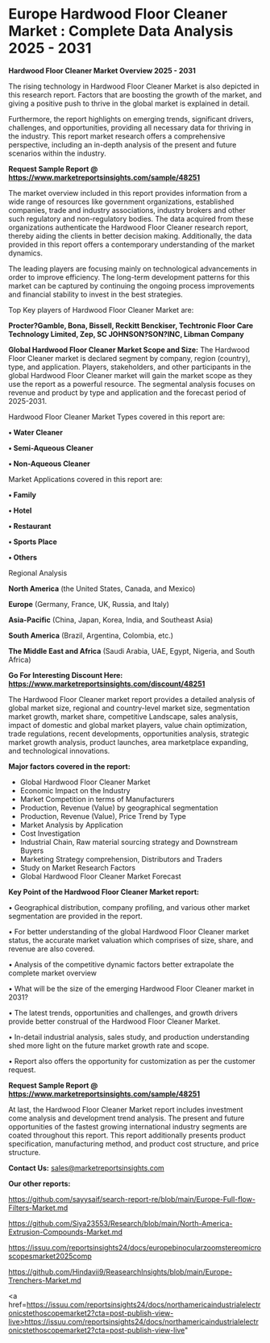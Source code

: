 # Europe Hardwood Floor Cleaner Market : Complete Data Analysis 2025 - 2031

<Strong> Hardwood Floor Cleaner Market Overview 2025 - 2031</strong>

The rising technology in Hardwood Floor Cleaner Market is also depicted in this research report. Factors that are boosting the growth of the market, and giving a positive push to thrive in the global market is explained in detail.

Furthermore, the report highlights on emerging trends, significant drivers, challenges, and opportunities, providing all necessary data for thriving in the industry. This report market research offers a comprehensive perspective, including an in-depth analysis of the present and future scenarios within the industry.

<strong>Request Sample Report @ <a href=https://www.marketreportsinsights.com/sample/48251>https://www.marketreportsinsights.com/sample/48251</a></strong>

The market overview included in this report provides information from a wide range of resources like government organizations, established companies, trade and industry associations, industry brokers and other such regulatory and non-regulatory bodies. The data acquired from these organizations authenticate the Hardwood Floor Cleaner research report, thereby aiding the clients in better decision making. Additionally, the data provided in this report offers a contemporary understanding of the market dynamics.

The leading players are focusing mainly on technological advancements in order to improve efficiency. The long-term development patterns for this market can be captured by continuing the ongoing process improvements and financial stability to invest in the best strategies.

Top Key players of Hardwood Floor Cleaner Market are:

<strong>Procter?Gamble, Bona, Bissell, Reckitt Benckiser, Techtronic Floor Care Technology Limited, Zep, SC JOHNSON?SON?INC, Libman Company</strong>

<strong><b>Global Hardwood Floor Cleaner Market Scope and Size:</b></strong>
The Hardwood Floor Cleaner market is declared segment by company, region (country), type, and application. Players, stakeholders, and other participants in the global Hardwood Floor Cleaner market will gain the market scope as they use the report as a powerful resource. The segmental analysis focuses on revenue and product by type and application and the forecast period of 2025-2031.

Hardwood Floor Cleaner Market Types covered in this report are:

<strong>•  Water Cleaner

•  Semi-Aqueous Cleaner

•  Non-Aqueous Cleaner</strong>

Market Applications covered in this report are:

<strong>•  Family

•  Hotel

•  Restaurant

•  Sports Place

•  Others</strong> 

Regional Analysis

<strong>North America</strong> (the United States, Canada, and Mexico)

<strong>Europe</strong> (Germany, France, UK, Russia, and Italy)

<strong>Asia-Pacific</strong> (China, Japan, Korea, India, and Southeast Asia)

<strong>South America</strong> (Brazil, Argentina, Colombia, etc.)

<strong>The Middle East and Africa</strong> (Saudi Arabia, UAE, Egypt, Nigeria, and South Africa)

<strong>Go For Interesting Discount Here: <a href=https://www.marketreportsinsights.com/discount/48251>https://www.marketreportsinsights.com/discount/48251</a></strong>

The Hardwood Floor Cleaner market report provides a detailed analysis of global market size, regional and country-level market size, segmentation market growth, market share, competitive Landscape, sales analysis, impact of domestic and global market players, value chain optimization, trade regulations, recent developments, opportunities analysis, strategic market growth analysis, product launches, area marketplace expanding, and technological innovations.

<strong><b>Major factors covered in the report:</b></strong>
<ul>
  <li>Global Hardwood Floor Cleaner Market </li>
  <li>Economic Impact on the Industry</li>
  <li>Market Competition in terms of Manufacturers</li>
  <li>Production, Revenue (Value) by geographical segmentation</li>
  <li>Production, Revenue (Value), Price Trend by Type</li>
  <li>Market Analysis by Application</li>
  <li>Cost Investigation</li>
  <li>Industrial Chain, Raw material sourcing strategy and Downstream Buyers</li>
  <li>Marketing Strategy comprehension, Distributors and Traders</li>
  <li>Study on Market Research Factors</li>
  <li>Global Hardwood Floor Cleaner Market Forecast</li>
</ul>

<strong><b>Key Point of the Hardwood Floor Cleaner Market report:</b></strong>

• Geographical distribution, company profiling, and various other market segmentation are provided in the report.

• For better understanding of the global Hardwood Floor Cleaner market status, the accurate market valuation which comprises of size, share, and revenue are also covered.

• Analysis of the competitive dynamic factors better extrapolate the complete market overview

• What will be the size of the emerging Hardwood Floor Cleaner market in 2031?

• The latest trends, opportunities and challenges, and growth drivers provide better construal of the Hardwood Floor Cleaner Market.

• In-detail industrial analysis, sales study, and production understanding shed more light on the future market growth rate and scope.

• Report also offers the opportunity for customization as per the customer request.

<strong>Request Sample Report @ <a href=https://www.marketreportsinsights.com/sample/48251>https://www.marketreportsinsights.com/sample/48251</a></strong>

At last, the Hardwood Floor Cleaner Market report includes investment come analysis and development trend analysis. The present and future opportunities of the fastest growing international industry segments are coated throughout this report. This report additionally presents product specification, manufacturing method, and product cost structure, and price structure.

<strong>Contact Us:</strong>
sales@marketreportsinsights.com

<strong>Our other reports:</strong>

<a href=https://github.com/sayysaif/search-report-re/blob/main/Europe-Full-flow-Filters-Market.md>https://github.com/sayysaif/search-report-re/blob/main/Europe-Full-flow-Filters-Market.md</a>

<a href=https://github.com/Siya23553/Research/blob/main/North-America-Extrusion-Compounds-Market.md>https://github.com/Siya23553/Research/blob/main/North-America-Extrusion-Compounds-Market.md</a>

<a href=https://issuu.com/reportsinsights24/docs/europebinocularzoomstereomicroscopesmarket2025comp>https://issuu.com/reportsinsights24/docs/europebinocularzoomstereomicroscopesmarket2025comp</a>

<a href=https://github.com/Hindavii9/ReasearchInsights/blob/main/Europe-Trenchers-Market.md>https://github.com/Hindavii9/ReasearchInsights/blob/main/Europe-Trenchers-Market.md</a>

<a href=https://issuu.com/reportsinsights24/docs/northamericaindustrialelectronicstethoscopemarket2?cta=post-publish-view-live>https://issuu.com/reportsinsights24/docs/northamericaindustrialelectronicstethoscopemarket2?cta=post-publish-view-live</a>"
